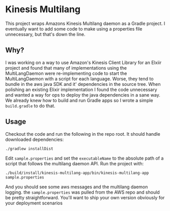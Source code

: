 # Kinesis Multilang

This project wraps Amazons Kinesis Multilang daemon as a Gradle project. 
I eventually want to add some code to make using a properties file unnecessary,
but that's down the line.

## Why?
I was working on a way to use Amazon's Kinesis Client Library for an Elxiir 
project and found that many of implementations using the MultiLangDaemon were
re-implementing code to start the MultiLangDaemon with a script for each language.
Worse, they tend to bundle in the aws java SDK and it' dependencies in the source 
tree. When polishing an existing Elixir implementation I found the code unnecessary
and wanted a way for ops to deploy the java dependencies in a sane way. We 
already knew how to build and run Gradle apps so I wrote a simple `build.gradle`
to do that.

## Usage
Checkout the code and run the following in the repo root. It should handle downloaded dependencies:
```
./gradlew installDist
```
Edit `sample.properties` and set the `executableName` to the absolute path of a script 
that follows the multilang daemon API. Run the project with: 

```
./build/install/kinesis-multilang-app/bin/kinesis-multilang-app sample.properties
```
And you should see some aws messages and the multilang daemon logging. the `sample.properties`
was pulled from the AWS repo and should be pretty straightforward. You'll want to ship your own
version obviously for your deployment scenarios

